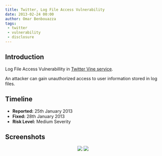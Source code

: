 ```yaml
---
title: Twitter, Log File Access Vulnerability
date: 2013-02-24 00:00
author: Omar Benbouazza
tags:
 - twitter
 - vulnerability
 - disclosure
---
```


## Introduction

Log File Access Vulnerabillity in [Twitter Vine service](https://blog.twitter.com/2013/01/vine-new-way-to-share-video.html).

An attacker can gain unauthorized access to user information stored in log files.

## Timeline

- **Reported:** 25th January 2013
- **Fixed:** 28th January 2013
- **Risk Level:** Medium Severity

## Screenshots

<p align="center">
  <img src="https://i.imgur.com/Ftu3yY0.png"/>
  <img src="https://i.imgur.com/b1wpO2f.png"/>
</p>
